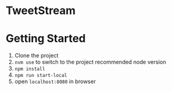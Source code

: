 # TweetStream

# Getting Started

1. Clone the project
2. `nvm use` to switch to the project recommended node version
3. `npm install`
4. `npm run start-local`
5. open `localhost:8080` in browser